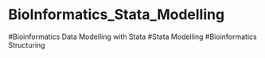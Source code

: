 # BioInformatics_Stata_Modelling
#Bioinformatics Data Modelling with Stata
#Stata Modelling
#Bioinformatics Structuring
